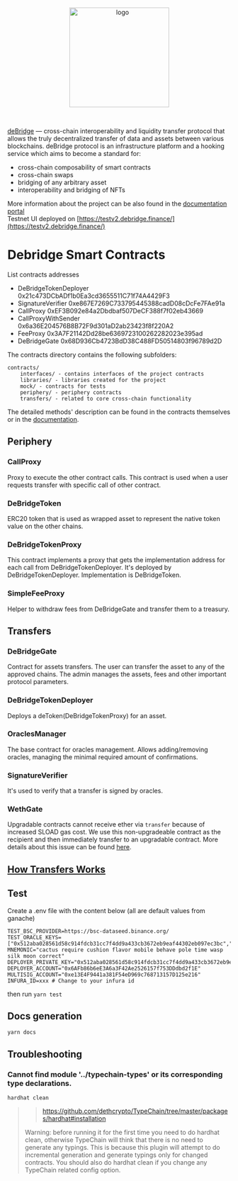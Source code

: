 <br/>
<p align="center">
<a href="https://debridge.finance/" target="_blank">
<img src="https://user-images.githubusercontent.com/10200871/137014801-40decb80-0595-4f0f-8ee5-f0f1ab5c0380.png" width="225" alt="logo">
</a>
</p>
<br/>

[deBridge](https://debridge.finance/) — cross-chain interoperability
 and liquidity transfer protocol that allows the truly decentralized transfer of data and assets between various blockchains. deBridge protocol is an infrastructure platform and a hooking service which aims to become a standard for:
- cross-chain composability of smart contracts
- cross-chain swaps
- bridging of any arbitrary asset
- interoperability and bridging of NFTs

More information about the project can be also found in the [documentation portal](https://docs.debridge.finance/)
<br/>
Testnet UI deployed on [https://testv2.debridge.finance/](https://testv2.debridge.finance/)

# Debridge Smart Contracts

List contracts addresses
- DeBridgeTokenDeployer 0x21c473DCbADf1b0Ea3cd3655511C71f74A4429F3
- SignatureVerifier  0xe867E7269C733795445388cadD08cDcFe7FAe91a
- CallProxy 0xEF3B092e84a2Dbdbaf507DeCF388f7f02eb43669
- CallProxyWithSender 0x6a36E204576B8B72F9d301aD2ab23423f8f220A2
- FeeProxy  0x3A7F21142Dd28be6369723100262282023e395ad
- DeBridgeGate 0x68D936Cb4723BdD38C488FD50514803f96789d2D

The contracts directory contains the following subfolders:

```
contracts/
	interfaces/ - contains interfaces of the project contracts
	libraries/ - libraries created for the project
	mock/ - contracts for tests
	periphery/ - periphery contracts
	transfers/ - related to core cross-chain functionality
```
The detailed methods' description can be found in the contracts themselves or in the [documentation](https://docs.debridge.finance/).

<!-- Part between CONTRACTS_AUTOGENERATED_DESCRIPTION* is autogenerated. Do no remove CONTRACTS_AUTOGENERATED_DESCRIPTION* -->
<!-- CONTRACTS_AUTOGENERATED_DESCRIPTION_START -->
## Periphery
### CallProxy
Proxy to execute the other contract calls.
This contract is used when a user requests transfer with specific call of other contract.
### DeBridgeToken
ERC20 token that is used as wrapped asset to represent the native token value on the other chains.
### DeBridgeTokenProxy
This contract implements a proxy that gets the implementation address for each call
from DeBridgeTokenDeployer. It's deployed by DeBridgeTokenDeployer.
Implementation is DeBridgeToken.
### SimpleFeeProxy
Helper to withdraw fees from DeBridgeGate and transfer them to a treasury.
## Transfers
### DeBridgeGate
Contract for assets transfers. The user can transfer the asset to any of the approved chains.
The admin manages the assets, fees and other important protocol parameters.
### DeBridgeTokenDeployer
Deploys a deToken(DeBridgeTokenProxy) for an asset.
### OraclesManager
The base contract for oracles management. Allows adding/removing oracles,
managing the minimal required amount of confirmations.
### SignatureVerifier
It's used to verify that a transfer is signed by oracles.
### WethGate
Upgradable contracts cannot receive ether via `transfer` because of increased SLOAD gas cost.
We use this non-upgradeable contract as the recipient and then immediately transfer to an upgradable contract.
More details about this issue can be found
[here](https://forum.openzeppelin.com/t/openzeppelin-upgradeable-contracts-affected-by-istanbul-hardfork/1616).

<!-- CONTRACTS_AUTOGENERATED_DESCRIPTION_END -->

## [How Transfers Works](https://docs.debridge.finance/the-core-protocol/transfers)

## Test
Create a .env file with the content below (all are default values from ganache)
```dotenv
TEST_BSC_PROVIDER=https://bsc-dataseed.binance.org/
TEST_ORACLE_KEYS=["0x512aba028561d58c914fdcb31cc7f4dd9a433cb3672eb9eaf44302eb097ec3bc","0x79b2a2a43a1e9f325920f99a720605c9c563c61fb5ae3ebe483f83f1230512d3","0xefb1529474de412cfeb875bc13c47fe3032202bdf777f350415c877eddad62ba","0xed4a4d31740e08e1f30854271fdc31758349b89c9ae9da86711ed3001f1dc409","0x49378a90c0b6c07c5cadcfcb13222bd12eebb4e96455ff48b57e54baa12c91c1","0x1029e16ddabd4f7f38a175464eba097aea1173840f4286551ec435903823e94a","0xf4d8a0f92a47559cd2fb91ae67fe1c36de46b577695f4a44ce026b59b01289c6","0x6f3255cdf01eee387574036f0183c6b024dadc6aa4e5bb272d0564403e2e579f","0x40775e39b578b0ab1603f87636c9fac9697487d918d4647df7f8549c6eff3d09","0x3ecd7955f78fbd0c9025a742f778d8b292fb3c8544a17c1adb77fbe20f21bb63"]
MNEMONIC="cactus require cushion flavor mobile behave pole time wasp silk moon correct"
DEPLOYER_PRIVATE_KEY="0x512aba028561d58c914fdcb31cc7f4dd9a433cb3672eb9eaf44302eb097ec3bc"
DEPLOYER_ACCOUNT="0x6AFb86b6eE3A6a3F42Ae2526157f753DDdbd2f1E"
MULTISIG_ACCOUNT="0xe13E4F9441a381F54eD969c768713157D125e216"
INFURA_ID=xxx # Change to your infura id
```
then run `yarn test`

## Docs generation
`yarn docs`

## Troubleshooting
###  Cannot find module '../typechain-types' or its corresponding type declarations.
`hardhat clean`
>> https://github.com/dethcrypto/TypeChain/tree/master/packages/hardhat#installation
> 
>Warning: before running it for the first time you need to do hardhat clean, otherwise TypeChain will think that there is no need to generate any typings. This is because this plugin will attempt to do incremental generation and generate typings only for changed contracts. You should also do hardhat clean if you change any TypeChain related config option.
